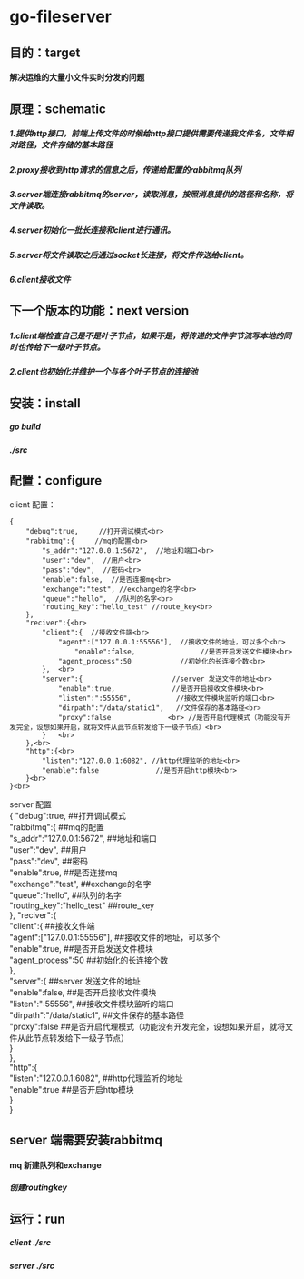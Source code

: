 # go-fileserver

## 目的：target

#### 解决运维的大量小文件实时分发的问题
      
## 原理：schematic 
##### 1.提供http接口，前端上传文件的时候给http接口提供需要传递我文件名，文件相对路径，文件存储的基本路径
##### 2.proxy接收到http请求的信息之后，传递给配置的rabbitmq队列
##### 3.server端连接rabbitmq的server，读取消息，按照消息提供的路径和名称，将文件读取。
##### 4.server初始化一批长连接和client进行通讯。
##### 5.server将文件读取之后通过socket长连接，将文件传送给client。
##### 6.client接收文件

    
## 下一个版本的功能：next version
##### 1.client端检查自己是不是叶子节点，如果不是，将传递的文件字节流写本地的同时也传给下一级叶子节点。
##### 2.client也初始化并维护一个与各个叶子节点的连接池
    
    
## 安装：install 
##### go build 
##### ./src 
    
    
## 配置：configure

client 配置：<br>

    {
		"debug":true,     //打开调试模式<br>
		"rabbitmq":{     //mq的配置<br>
	    	"s_addr":"127.0.0.1:5672",  //地址和端口<br>
       	    "user":"dev",  //用户<br>
       		"pass":"dev",  //密码<br>
	        "enable":false,  //是否连接mq<br>
       		"exchange":"test", //exchange的名字<br>
       		"queue":"hello",  //队列的名字<br>
       		"routing_key":"hello_test" //route_key<br>
   		},
   		"reciver":{<br>
       		"client":{  //接收文件端<br>
           		"agent":["127.0.0.1:55556"],  //接收文件的地址，可以多个<br>
	                "enable":false,                //是否开启发送文件模块<br>
        	   	"agent_process":50            //初始化的长连接个数<br>
       		},  <br>
	       	"server":{                      //server 发送文件的地址<br>
        		"enable":true,              //是否开启接收文件模块<br>
           		"listen":":55556",           //接收文件模块监听的端口<br>
	           	"dirpath":"/data/static1",   //文件保存的基本路径<br>
        	   	"proxy":false              <br> //是否开启代理模式（功能没有开发完全，设想如果开启，就将文件从此节点转发给下一级子节点）<br>
	       	}   <br>
   		},<br>
		"http":{<br>
 	        "listen":"127.0.0.1:6082", //http代理监听的地址<br>
       		"enable":false              //是否开启http模块<br>
   		}<br>
    }<br>
server 配置<br>
    {
		"debug":true,     ##打开调试模式<br>
		"rabbitmq":{     ##mq的配置<br>
			"s_addr":"127.0.0.1:5672",  ##地址和端口<br>
			"user":"dev",  ##用户<br>
			"pass":"dev",  ##密码<br>
			"enable":true,  ##是否连接mq<br>
			"exchange":"test", ##exchange的名字<br>
			"queue":"hello",  ##队列的名字<br>
			"routing_key":"hello_test" ##route_key<br>
		},
		"reciver":{<br>
			"client":{  ##接收文件端<br>
			"agent":["127.0.0.1:55556"],  ##接收文件的地址，可以多个<br>
			"enable":true,                ##是否开启发送文件模块<br>
			"agent_process":50            ##初始化的长连接个数<br>
			},<br>
			"server":{                      ##server 发送文件的地址<br>
				"enable":false,              ##是否开启接收文件模块<br>
				"listen":":55556",           ##接收文件模块监听的端口<br>
				"dirpath":"/data/static1",   ##文件保存的基本路径<br>
				"proxy":false    ##是否开启代理模式（功能没有开发完全，设想如果开启，就将文件从此节点转发给下一级子节点）<br>
			}<br>
		},<br>
		"http":{<br>
			"listen":"127.0.0.1:6082", ##http代理监听的地址<br>
			"enable":true              ##是否开启http模块<br>
		}<br>
    }<br>
    
## server 端需要安装rabbitmq<br>

#### mq 新建队列和exchange <br>
##### 创建routingkey  <br>
## 运行：run<br>
##### client ./src<br>
 
##### server ./src<br>
    
    
